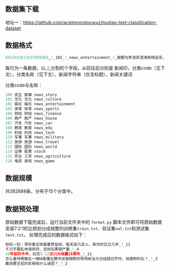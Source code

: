 ## 数据集下载
地址一：https://github.com/aceimnorstuvwxz/toutiao-text-classfication-dataset <br>

## 数据格式

```python
6552431613437805063_!_102_!_news_entertainment_!_谢娜为李浩菲澄清网络谣言，之后她的两个行为给自己加分_!_佟丽娅,网络谣言,快乐大本营,李浩菲,谢娜,观众们
```
每行为一条数据，以_!_分割的个字段，从前往后分别是 新闻ID，分类code（见下文），分类名称（见下文），新闻字符串（仅含标题），新闻关键词

分类code与名称：

```python
100 民生 故事 news_story
101 文化 文化 news_culture
102 娱乐 娱乐 news_entertainment
103 体育 体育 news_sports
104 财经 财经 news_finance
106 房产 房产 news_house
107 汽车 汽车 news_car
108 教育 教育 news_edu 
109 科技 科技 news_tech
110 军事 军事 news_military
112 旅游 旅游 news_travel
113 国际 国际 news_world
114 证券 股票 stock
115 农业 三农 news_agriculture
116 电竞 游戏 news_game
```
## 数据规模
共382688条，分布于15个分类中。

## 数据预处理
原始数据下载完成后，运行当前文件夹中的 `format.py` 脚本文件即可将原始数据安装7:2:1的比例划分成规整的训练集`train.txt`、验证集`val.txt`和测试集`test.txt`。
处理完成后的数据格式如下：
```python
轻松一刻：带你看全球最噩梦监狱，每天进几百人，审讯时已过几年_!_11
千万不要乱申请网贷，否则后果很严重_!_4
10年前的今年，纪念5.12汶川大地震10周年_!_11
怎么看待杨毅在一NBA直播比赛中说詹姆斯的球场统治力已经超过乔丹、伯德和科比？_!_3
戴安娜王妃的车祸有什么谜团？_!_2
```